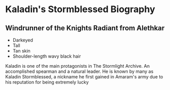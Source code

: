 # Kaladin's Stormblessed Biography
## Windrunner of the Knights Radiant from Alethkar

* Darkeyed
* Tall
* Tan skin
* Shoulder-length wavy black hair

Kaladin is one of the main protagonists in The Stormlight Archive. An accomplished spearman and a natural leader. He is known by many as Kaladin Stormblessed, a nickname he first gained in Amaram's army due to his reputation for being extremely lucky